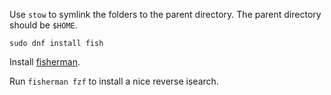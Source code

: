 Use `stow` to symlink the folders to the parent directory. The parent directory should be `$HOME`.

```
sudo dnf install fish
```

Install [fisherman](https://github.com/fisherman/fisherman).

Run `fisherman fzf` to install a nice reverse isearch.
